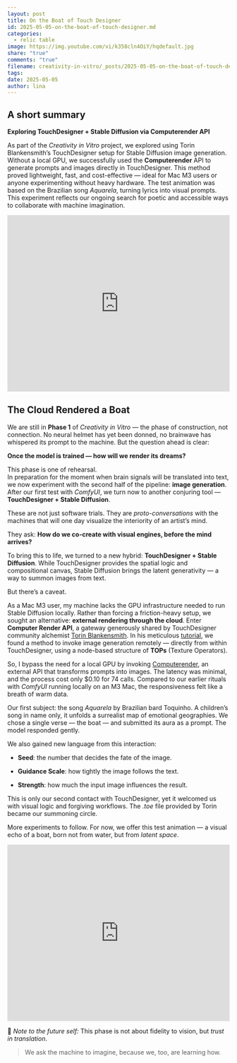 ```yaml
---
layout: post
title: On the Boat of Touch Designer
id: 2025-05-05-on-the-boat-of-touch-designer.md
categories:
  - relic table
image: https://img.youtube.com/vi/k358cln4OiY/hqdefault.jpg
share: "true"
comments: "true"
filename: creativity-in-vitro/_posts/2025-05-05-on-the-boat-of-touch-designer.md
tags: 
date: 2025-05-05
author: lina
---
```


## A short summary

**Exploring TouchDesigner + Stable Diffusion via Computerender API**  

As part of the _Creativity in Vitro_ project, we explored using Torin Blankensmith’s TouchDesigner setup for Stable Diffusion image generation. Without a local GPU, we successfully used the **Computerender** API to generate prompts and images directly in TouchDesigner. This method proved lightweight, fast, and cost-effective — ideal for Mac M3 users or anyone experimenting without heavy hardware. The test animation was based on the Brazilian song _Aquarela_, turning lyrics into visual prompts. This experiment reflects our ongoing search for poetic and accessible ways to collaborate with machine imagination.


<iframe width="100%" height="400" src="https://www.youtube.com/embed/mRXTR9vcHAs" title="YouTube video player" frameborder="0" allow="accelerometer; autoplay; clipboard-write; encrypted-media; gyroscope; picture-in-picture" allowfullscreen></iframe>

## The Cloud Rendered a Boat

We are still in **Phase 1** of _Creativity in Vitro_ — the phase of construction, not connection. No neural helmet has yet been donned, no brainwave has whispered its prompt to the machine. But the question ahead is clear:

**Once the model is trained — how will we render its dreams?**

This phase is one of rehearsal.  
In preparation for the moment when brain signals will be translated into text, we now experiment with the second half of the pipeline: **image generation**. After our first test with _ComfyUI_, we turn now to another conjuring tool — **TouchDesigner + Stable Diffusion**.

These are not just software trials. They are _proto-conversations_ with the machines that will one day visualize the interiority of an artist’s mind.  

They ask:  **How do we co-create with visual engines, before the mind arrives?**

To bring this to life, we turned to a new hybrid: **TouchDesigner + Stable Diffusion**. While TouchDesigner provides the spatial logic and compositional canvas, Stable Diffusion brings the latent generativity — a way to summon images from text.

But there’s a caveat.

As a Mac M3 user, my machine lacks the GPU infrastructure needed to run Stable Diffusion locally. Rather than forcing a friction-heavy setup, we sought an alternative: **external rendering through the cloud**. Enter **Computer Render API**, a gateway generously shared by TouchDesigner community alchemist [Torin Blankensmith](https://www.youtube.com/@blankensmithing). In his meticulous [tutorial](https://derivative.ca/community-post/tutorial/generate-ai-images-stable-diffusion-using-image-image-generation-any-top), we found a method to invoke image generation remotely — directly from within TouchDesigner, using a node-based structure of **TOPs** (Texture Operators).

So, I bypass the need for a local GPU by invoking [Computerender](https://computerender.com/), an external API that transforms prompts into images. The latency was minimal, and the process cost only $0.10 for 74 calls. Compared to our earlier rituals with _ComfyUI_ running locally on an M3 Mac, the responsiveness felt like a breath of warm data.

Our first subject: the song _Aquarela_ by Brazilian bard Toquinho. A children’s song in name only, it unfolds a surrealist map of emotional geographies. We chose a single verse — the boat — and submitted its aura as a prompt. The model responded gently.

We also gained new language from this interaction:

- **Seed**: the number that decides the fate of the image.
    
- **Guidance Scale**: how tightly the image follows the text.
    
- **Strength**: how much the input image influences the result.
    

This is only our second contact with TouchDesigner, yet it welcomed us with visual logic and forgiving workflows. The _.toe_ file provided by Torin became our summoning circle.

More experiments to follow. For now, we offer this test animation — a visual echo of a boat, born not from water, but from _latent space_.


<iframe width="100%" height="400"
  src="https://www.youtube.com/embed/k358cln4OiY"
  frameborder="0"
  allow="accelerometer; autoplay; clipboard-write; encrypted-media; gyroscope; picture-in-picture"
  allowfullscreen>
</iframe>


📌 _Note to the future self:_ This phase is not about fidelity to vision, but _trust in translation_.  

> We ask the machine to imagine, because we, too, are learning how.
